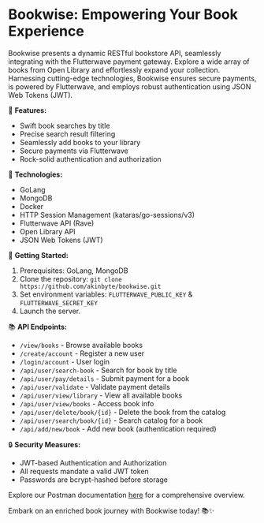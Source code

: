 # Bookwise: Empowering Your Book Experience

Bookwise presents a dynamic RESTful bookstore API, seamlessly integrating with the Flutterwave payment gateway. Explore a wide array of books from Open Library and effortlessly expand your collection. Harnessing cutting-edge technologies, Bookwise ensures secure payments, is powered by Flutterwave, and employs robust authentication using JSON Web Tokens (JWT).

📖 **Features:**
- Swift book searches by title
- Precise search result filtering
- Seamlessly add books to your library
- Secure payments via Flutterwave
- Rock-solid authentication and authorization

🚀 **Technologies:**
- GoLang
- MongoDB
- Docker
- HTTP Session Management (kataras/go-sessions/v3)
- Flutterwave API (Rave)
- Open Library API
- JSON Web Tokens (JWT)

🔧 **Getting Started:**
1. Prerequisites: GoLang, MongoDB
2. Clone the repository: `git clone https://github.com/akinbyte/bookwise.git`
3. Set environment variables: `FLUTTERWAVE_PUBLIC_KEY` & `FLUTTERWAVE_SECRET_KEY`
4. Launch the server.

📚 **API Endpoints:**
- `/view/books` - Browse available books
- `/create/account` - Register a new user
- `/login/account` - User login
- `/api/user/search-book` - Search for book by title
- `/api/user/pay/details` - Submit payment for a book
- `/api/user/validate` - Validate payment details
- `/api/user/view/library` - View all available books
- `/api/user/view/books` - Access book info
- `/api/user/delete/book/{id}` - Delete the book from the catalog
- `/api/user/search/book/{id}` - Search catalog for a book
- `/api/add/new/book` - Add new book (authentication required)

🔒 **Security Measures:**
- JWT-based Authentication and Authorization
- All requests mandate a valid JWT token
- Passwords are bcrypt-hashed before storage

Explore our Postman documentation [here](https://documenter.getpostman.com/view/24714144/2s8Z6yXDMj) for a comprehensive overview.

Embark on an enriched book journey with Bookwise today! 📚✨
